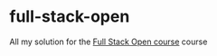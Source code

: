 # full-stack-open
All my solution for the [Full Stack Open course](https://fullstackopen.com/en/) course
